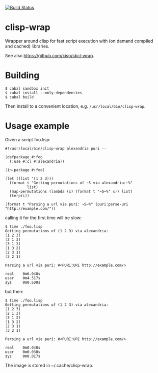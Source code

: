 [![Build Status](https://travis-ci.org/kisp/clisp-wrap.svg?branch=master)](https://travis-ci.org/kisp/clisp-wrap)

# clisp-wrap
Wrapper around clisp for fast script execution with (on demand compiled and cached) libraries.

See also https://github.com/kisp/sbcl-wrap.

# Building
```
$ cabal sandbox init
$ cabal install --only-dependencies
$ cabal build   
```
Then install to a convenient location, e.g. ```/usr/local/bin/clisp-wrap```.

# Usage example
Given a script foo.lisp:
```
#!/usr/local/bin/clisp-wrap alexandria puri --

(defpackage #:foo
  (:use #:cl #:alexandria))

(in-package #:foo)

(let ((list '(1 2 3)))
  (format t "Getting permutations of ~S via alexandria:~%"
          list)
  (map-permutations (lambda (x) (format t "~S~%" x)) list)
  (terpri))

(format t "Parsing a url via puri: ~S~%" (puri:parse-uri "http://example.com/"))
```

calling it for the first time will be slow:

```
$ time ./foo.lisp 
Getting permutations of (1 2 3) via alexandria:
(1 2 3)
(2 1 3)
(3 1 2)
(1 3 2)
(2 3 1)
(3 2 1)

Parsing a url via puri: #<PURI:URI http://example.com/>

real    0m6.040s
user    0m4.517s
sys     0m0.600s
```

but then:

```
$ time ./foo.lisp 
Getting permutations of (1 2 3) via alexandria:
(1 2 3)
(2 1 3)
(3 1 2)
(1 3 2)
(2 3 1)
(3 2 1)

Parsing a url via puri: #<PURI:URI http://example.com/>

real    0m0.048s
user    0m0.030s
sys     0m0.017s
```
The image is stored in ~/.cache/clisp-wrap.
